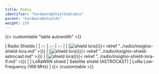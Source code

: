```yaml
---
title: Radio
identifier: "hardware@shields@radio"
parent: "hardware@shields"
weight: 220
---
```


{{< customtable "table autowidth" >}}

| Radio Shields  |
| :-: | :-: | :-: |
| [![shield lora](/images/deviceimages/insighio-shield-lora.png)]({{< relref "../radio/insighio-shield-lora.md" >}}) |  [![shield lora](/images/deviceimages/insighio-shield-astrocast.png)]({{< relref "../radio/insighio-shield-astrocast.md" >}}) | [![shield lora](/images/deviceimages/insighio-shield-lora-lf.png)]({{< relref "../radio/insighio-shield-lora-lf.md" >}}) |
| LoRaWAN shield | Satellite shield (ASTROCAST) | LoRa Low-Frequency (169 MHz) |
{{< /customtable >}}
